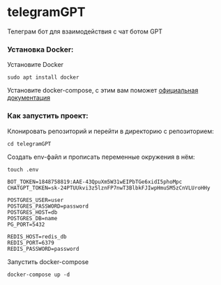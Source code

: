 # telegramGPT
Телеграм бот для взаимодействия с чат ботом GPT


### Установка Docker:

Установите Docker
```
sudo apt install docker
```

Установите docker-compose, с этим вам поможет [официальная документация](https://docs.docker.com/compose/install/)

### Как запустить проект:

Клонировать репозиторий и перейти в директорию с репозиторием:
```
cd telegramGPT
```

Создать env-файл и прописать переменные окружения в нём:

```
touch .env
```
```
BOT_TOKEN=1848758819:AAE-43QpuXm5W31wEIPbTGe6xidI5phoMpc
CHATGPT_TOKEN=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

POSTGRES_USER=user
POSTGRES_PASSWORD=password
POSTGRES_HOST=db
POSTGRES_DB=name
PG_PORT=5432

REDIS_HOST=redis_db
REDIS_PORT=6379
REDIS_PASSWORD=password

```

Запустить docker-compose
```
docker-compose up -d
```
